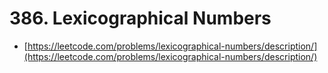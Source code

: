# 386. Lexicographical Numbers

- [https://leetcode.com/problems/lexicographical-numbers/description/](https://leetcode.com/problems/lexicographical-numbers/description/)
